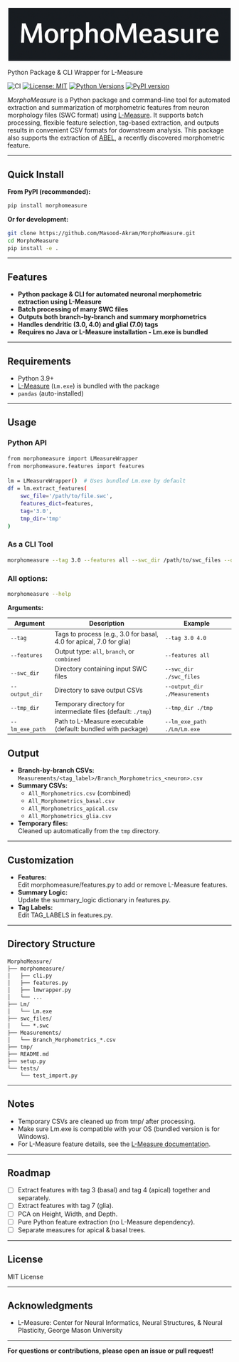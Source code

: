 <p align="center">
  <img src="img/MorphoMeasure.png" alt="MorphoMeasure banner" width="500"/>
</p>


Python Package & CLI Wrapper for L-Measure

![CI](https://github.com/Masood-Akram/MorphoMeasure/actions/workflows/python-package.yml/badge.svg)
[![License: MIT](https://img.shields.io/badge/License-MIT-yellow.svg)](LICENSE)
[![Python Versions](https://img.shields.io/pypi/pyversions/morphomeasure.svg)](https://pypi.org/project/morphomeasure/)
[![PyPI version](https://img.shields.io/pypi/v/morphomeasure.svg)](https://pypi.org/project/morphomeasure/)


*MorphoMeasure* is a Python package and command-line tool for automated extraction and summarization of morphometric features from neuron morphology files (SWC format) using [L-Measure](http://cng.gmu.edu:8080/Lm/help/index.htm). It supports batch processing, flexible feature selection, tag-based extraction, and outputs results in convenient CSV formats for downstream analysis. This package also supports the extraction of [ABEL](https://pubmed.ncbi.nlm.nih.gov/36196621/), a recently discovered morphometric feature. 


---

## Quick Install

**From PyPI (recommended):**
```bash
pip install morphomeasure
```

**Or for development:**
```bash
git clone https://github.com/Masood-Akram/MorphoMeasure.git
cd MorphoMeasure
pip install -e .
```


---

## Features

- **Python package & CLI for automated neuronal morphometric extraction using L-Measure** 
- **Batch processing of many SWC files** 
- **Outputs both branch-by-branch and summary morphometrics** 
- **Handles dendritic (3.0, 4.0) and glial (7.0) tags** 
- **Requires no Java or L-Measure installation - Lm.exe is bundled** 


---

## Requirements

- Python 3.9+
- [L-Measure](http://cng.gmu.edu:8080/Lm/help/index.htm) (`Lm.exe`) is bundled with the package
- `pandas` (auto-installed)

---

## Usage

### Python API

```bash
from morphomeasure import LMeasureWrapper
from morphomeasure.features import features

lm = LMeasureWrapper()  # Uses bundled Lm.exe by default
df = lm.extract_features(
    swc_file='/path/to/file.swc',
    features_dict=features,
    tag='3.0',
    tmp_dir='tmp'
)

```

### As a CLI Tool

```bash
morphomeasure --tag 3.0 --features all --swc_dir /path/to/swc_files --output_dir /path/to/output
```

### All options:

```bash
morphomeasure --help
```

**Arguments:**

| Argument           | Description                                                                                  | Example                                    |
|--------------------|----------------------------------------------------------------------------------------------|--------------------------------------------|
| `--tag`            | Tags to process (e.g., 3.0 for basal, 4.0 for apical, 7.0 for glia)                         | `--tag 3.0 4.0`                            |
| `--features`       | Output type: `all`, `branch`, or `combined`                                                  | `--features all`                           |
| `--swc_dir`        | Directory containing input SWC files                                                         | `--swc_dir ./swc_files`                    |
| `--output_dir`     | Directory to save output CSVs                                                                | `--output_dir ./Measurements`              |
| `--tmp_dir`        | Temporary directory for intermediate files (default: `./tmp`)                                | `--tmp_dir ./tmp`                          |
| `--lm_exe_path`    | Path to L-Measure executable (default: bundled with package)                                 | `--lm_exe_path ./Lm/Lm.exe`                |


## Output

- **Branch-by-branch CSVs:**  
  `Measurements/<tag_label>/Branch_Morphometrics_<neuron>.csv`
- **Summary CSVs:**  
  - `All_Morphometrics.csv` (combined)
  - `All_Morphometrics_basal.csv`
  - `All_Morphometrics_apical.csv`
  - `All_Morphometrics_glia.csv`
- **Temporary files:**  
  Cleaned up automatically from the `tmp` directory.

---

## Customization

- **Features:**  
  Edit morphomeasure/features.py to add or remove L-Measure features.
- **Summary Logic:**  
  Update the summary_logic dictionary in features.py.
- **Tag Labels:**  
  Edit TAG_LABELS in features.py.

---

## Directory Structure

```
MorphoMeasure/
├── morphomeasure/
│   ├── cli.py
│   ├── features.py
│   ├── lmwrapper.py
│   └── ...
├── Lm/
│   └── Lm.exe
├── swc_files/
│   └── *.swc
├── Measurements/
│   └── Branch_Morphometrics_*.csv
├── tmp/
├── README.md
├── setup.py
└── tests/
    └── test_import.py
```

---

## Notes

- Temporary CSVs are cleaned up from tmp/ after processing.
- Make sure Lm.exe is compatible with your OS (bundled version is for Windows).
- For L-Measure feature details, see the [L-Measure documentation](http://cng.gmu.edu:8080/Lm/help/index.htm).

---

## Roadmap

- [ ] Extract features with tag 3 (basal) and tag 4 (apical) together and separately.
- [ ] Extract features with tag 7 (glia).
- [ ] PCA on Height, Width, and Depth.
- [ ] Pure Python feature extraction (no L-Measure dependency).
- [ ] Separate measures for apical & basal trees.

---

## License

MIT License

---

## Acknowledgments

- L-Measure: Center for Neural Informatics, Neural Structures, & Neural Plasticity, George Mason University

---

**For questions or contributions, please open an issue or pull request!**